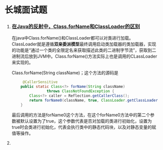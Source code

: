 # 长城面试题

1. ### [在Java的反射中，Class.forName和ClassLoader的区别](https://www.cnblogs.com/jimoer/p/9185662.html)

   在java中Class.forName()和ClassLoader都可以对类进行加载。ClassLoader就是遵循**双亲委派模型**最终调用启动类加载器的类加载器，实现的功能是“通过一个类的全限定名来获取描述此类的二进制字节流”，获取到二进制流后放到JVM中。Class.forName()方法实际上也是调用的CLassLoader来实现的。

   Class.forName(String className)；这个方法的源码是

   ```java
   		@CallerSensitive
       public static Class<?> forName(String className)
                   throws ClassNotFoundException {
           Class<?> caller = Reflection.getCallerClass();
           return forName0(className, true, ClassLoader.getClassLoader(caller), caller);
       }
   ```

   最后调用的方法是forName0这个方法，在这个forName0方法中的第二个参数被默认设置为了true，这个参数代表是否对加载的类进行初始化，设置为true时会类进行初始化，代表会执行类中的静态代码块，以及对静态变量的赋值等操作。

2. 